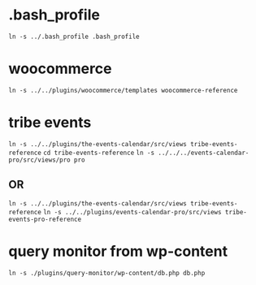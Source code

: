 # .bash_profile
`ln -s ../.bash_profile .bash_profile`

# woocommerce
`ln -s ../../plugins/woocommerce/templates woocommerce-reference`

# tribe events
`ln -s ../../plugins/the-events-calendar/src/views tribe-events-reference`
`cd tribe-events-reference`
`ln -s ../../../events-calendar-pro/src/views/pro pro`

## OR

`ln -s ../../plugins/the-events-calendar/src/views tribe-events-reference`
`ln -s ../../plugins/events-calendar-pro/src/views tribe-events-pro-reference`

# query monitor from wp-content
`ln -s ./plugins/query-monitor/wp-content/db.php db.php`
